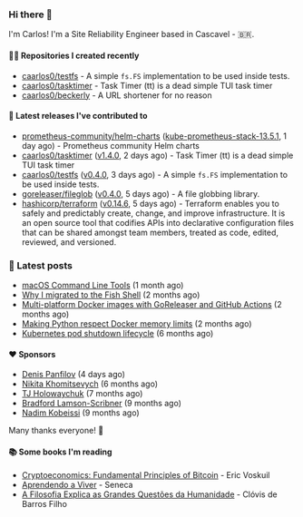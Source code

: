 ### Hi there 👋

I'm Carlos! I'm a Site Reliability Engineer based in Cascavel - 🇧🇷.

#### 👨‍💻 Repositories I created recently
- [caarlos0/testfs](https://github.com/caarlos0/testfs) - A simple `fs.FS` implementation to be used inside tests.
- [caarlos0/tasktimer](https://github.com/caarlos0/tasktimer) - Task Timer (tt) is a dead simple TUI task timer
- [caarlos0/beckerly](https://github.com/caarlos0/beckerly) - A URL shortener for no reason

#### 🚀 Latest releases I've contributed to


- [prometheus-community/helm-charts](https://github.com/prometheus-community/helm-charts) ([kube-prometheus-stack-13.5.1](https://github.com/prometheus-community/helm-charts/releases/tag/kube-prometheus-stack-13.5.1), 1 day ago) - Prometheus community Helm charts
- [caarlos0/tasktimer](https://github.com/caarlos0/tasktimer) ([v1.4.0](https://github.com/caarlos0/tasktimer/releases/tag/v1.4.0), 2 days ago) - Task Timer (tt) is a dead simple TUI task timer
- [caarlos0/testfs](https://github.com/caarlos0/testfs) ([v0.4.0](https://github.com/caarlos0/testfs/releases/tag/v0.4.0), 3 days ago) - A simple `fs.FS` implementation to be used inside tests.
- [goreleaser/fileglob](https://github.com/goreleaser/fileglob) ([v0.4.0](https://github.com/goreleaser/fileglob/releases/tag/v0.4.0), 5 days ago) - A file globbing library.
- [hashicorp/terraform](https://github.com/hashicorp/terraform) ([v0.14.6](https://github.com/hashicorp/terraform/releases/tag/v0.14.6), 5 days ago) - Terraform enables you to safely and predictably create, change, and improve infrastructure. It is an open source tool that codifies APIs into declarative configuration files that can be shared amongst team members, treated as code, edited, reviewed, and versioned.

### 📄 Latest posts
- [macOS Command Line Tools](https://carlosbecker.com/posts/xcode-select/) (1 month ago)
- [Why I migrated to the Fish Shell](https://carlosbecker.com/posts/fish/) (2 months ago)
- [Multi-platform Docker images with GoReleaser and GitHub Actions](https://carlosbecker.com/posts/multi-platform-docker-images-goreleaser-gh-actions/) (2 months ago)
- [Making Python respect Docker memory limits](https://carlosbecker.com/posts/python-docker-limits/) (2 months ago)
- [Kubernetes pod shutdown lifecycle](https://carlosbecker.com/posts/k8s-pod-shutdown-lifecycle/) (6 months ago)

#### ❤️ Sponsors
- [Denis Panfilov](https://github.com/flaticols) (4 days ago)
- [Nikita Khomitsevych](https://github.com/hamsternik) (6 months ago)
- [TJ Holowaychuk](https://github.com/tj) (7 months ago)
- [Bradford Lamson-Scribner](https://github.com/bradford-hamilton) (9 months ago)
- [Nadim Kobeissi](https://github.com/kaepora) (9 months ago)

Many thanks everyone! 🙏

#### 📚 Some books I'm reading
- [Cryptoeconomics: Fundamental Principles of Bitcoin](https://www.goodreads.com/book/show/56919322-cryptoeconomics) - Eric Voskuil
- [Aprendendo a Viver](https://www.goodreads.com/book/show/28219486-aprendendo-a-viver) - Seneca
- [A Filosofia Explica as Grandes Questões da Humanidade](https://www.goodreads.com/book/show/24265319-a-filosofia-explica-as-grandes-quest-es-da-humanidade) - Clóvis de Barros Filho
